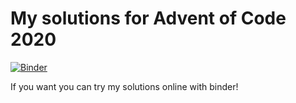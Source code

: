 # My solutions for Advent of Code 2020

[![Binder](https://mybinder.org/badge_logo.svg)](https://mybinder.org/v2/gh/RobertoBochet/advent_of_code_2020/HEAD)

If you want you can try my solutions online with binder!
